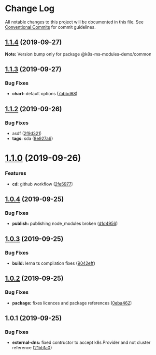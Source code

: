 # Change Log

All notable changes to this project will be documented in this file.
See [Conventional Commits](https://conventionalcommits.org) for commit guidelines.

## [1.1.4](https://github.com/atistler/k8s-ms-modules-demo/compare/@k8s-ms-modules-demo/common@1.1.3...@k8s-ms-modules-demo/common@1.1.4) (2019-09-27)

**Note:** Version bump only for package @k8s-ms-modules-demo/common





## [1.1.3](https://github.com/atistler/k8s-ms-modules-demo/compare/@k8s-ms-modules-demo/common@1.1.2...@k8s-ms-modules-demo/common@1.1.3) (2019-09-27)


### Bug Fixes

* **chart:** default options ([7abbd68](https://github.com/atistler/k8s-ms-modules-demo/commit/7abbd68))





## [1.1.2](https://github.com/atistler/k8s-ms-modules-demo/compare/@k8s-ms-modules-demo/common@1.1.0...@k8s-ms-modules-demo/common@1.1.2) (2019-09-26)


### Bug Fixes

* asdf ([2f9d321](https://github.com/atistler/k8s-ms-modules-demo/commit/2f9d321))
* **tags:** sda ([8e927a6](https://github.com/atistler/k8s-ms-modules-demo/commit/8e927a6))





# [1.1.0](https://github.com/atistler/k8s-ms-modules-demo/compare/@k8s-ms-modules-demo/common@1.0.4...@k8s-ms-modules-demo/common@1.1.0) (2019-09-26)


### Features

* **cd:** github workflow ([2fe5977](https://github.com/atistler/k8s-ms-modules-demo/commit/2fe5977))





## [1.0.4](https://github.com/atistler/k8s-ms-modules-demo/compare/@k8s-ms-modules-demo/common@1.0.3...@k8s-ms-modules-demo/common@1.0.4) (2019-09-25)


### Bug Fixes

* **publish:** publishing node_modules broken ([d1d4956](https://github.com/atistler/k8s-ms-modules-demo/commit/d1d4956))





## [1.0.3](https://github.com/atistler/k8s-ms-modules-demo/compare/@k8s-ms-modules-demo/common@1.0.2...@k8s-ms-modules-demo/common@1.0.3) (2019-09-25)


### Bug Fixes

* **build:** lerna ts compilation fixes ([9042eff](https://github.com/atistler/k8s-ms-modules-demo/commit/9042eff))





## [1.0.2](https://github.com/atistler/k8s-ms-modules-demo/compare/@k8s-ms-modules-demo/common@1.0.1...@k8s-ms-modules-demo/common@1.0.2) (2019-09-25)


### Bug Fixes

* **package:** fixes licences and package references ([0eba462](https://github.com/atistler/k8s-ms-modules-demo/commit/0eba462))





## 1.0.1 (2019-09-25)


### Bug Fixes

* **external-dns:** fixed contructor to accept k8s.Provider and not cluster reference ([21bb1a0](https://github.com/atistler/k8s-ms-modules-demo/commit/21bb1a0))
